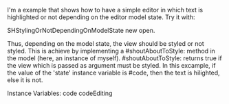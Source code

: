 I'm a example that shows how to have a simple editor in which text is highlighted or not depending on the editor model state.  Try it with:

SHStylingOrNotDependingOnModelState new open.

Thus, depending on the model state, the view should be styled or not styled. This is achieve by implementing a #shoutAboutToStyle: method in the model (here, an instance of myself). #shoutAboutToStyle: returns true if the view which is passed as argument must be styled. In this excample, if the value of the 'state' instance variable is #code, then the text is hilighted, else it is not.

Instance Variables:
	code	<Text>
	codeEditing    <Boolean>